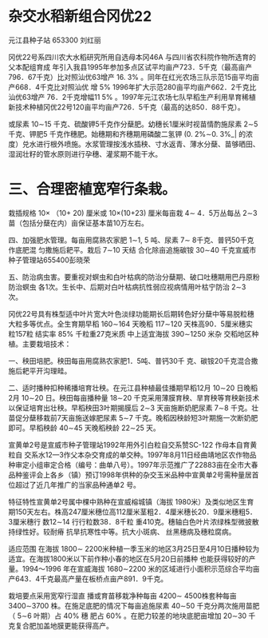# 杂交水稻新组合冈优22

元江县种子站 653300 刘红丽

冈优22号系四川农大水稻研究所用自选母本冈46A 与四川省农科院作物所选育的父本配组育成 年引入我县1995年参加多点区试平均亩产723．5千克（最高亩产796．67千克）比对照汕优63增产 16. 3% 。同年在红光农场三队示范15亩平均亩产668．4千克比对照汕优 增 5% 1996年扩大示范280亩平均亩产662．2千克比汕优63增产 76．2千克增幅11 5% 。1997年元江农场七队早稻生产利用旱育稀植新技术种植冈优22号120亩平均亩产726．5千克（最高的达850．88千克）。

或尿素 10∼15 千克、硫酸钾5千克作分蘖肥。幼穗长1厘米时视苗情酌施尿素 2∼5 千克、钾肥5 千克作穗肥。始穗期和齐穗期用磷酸二氢钾 (0. 2%∼0. 3%_| 的浓度）兑水进行根外喷施。水浆管理按浅水插秧、寸水返青、薄水分蘖、苗够晒田、湿润壮籽的管水原则进行孕穗、灌浆期不能干水。

# 三、合理密植宽窄行条栽。

栽插规格 10× （10+ 20) 厘米或 10×(10+23) 厘米每亩栽 4∼ 4．5万丛每丛 2∼3 苗（包括分蘖在内）亩保证基本苗10万左右。

四、加强肥水管理。每亩用腐熟农家肥 1∼1, 5 吨、尿素 7∼ 8千克、普钙50千克作底肥混 匀撒施后耙平。栽后 7∼10 天结 合化除亩追施碳铵 30∼40 千克宣威市种子管理站655400彭晓荣

五、防治病虫害。要重视对螟虫和白叶枯病的防治分蘖期、破口吐穗期用巴丹原粉防治螟虫 各1次。生长中、后期对白叶枯病抗性弱应视病情用叶枯宁防治 2∼3 次。



冈优22号具有株型适中叶片宽大叶色淡绿功能期长后期转色好分蘖中等易脱粒穗 大粒多等优点。全生育期早稻 160∼164 天晚稻 117∼120 天株高90．5厘米穗实粒157粒 结实率 85% 千粒重27克米质 中上适宜海拔 390∼1250 米杂 交稻地区种植。主要栽培技术：

一、秧田培肥。秧田每亩用腐熟农家肥1．5吨、普钙30千 克、碳铵20千克混合撒施后耙平开沟理畦。

二、适时播种扣种稀播培育壮秧。在元江县种植最佳播期早稻12月 10∼20 日晚稻2月 10∼20 日。秧田每亩播种量 18∼20 千克采用薄膜育秧、旱育秧等育秧新技术以保证培育出壮秧。早稻秧田3叶期揭膜后 2∼3 天亩施断奶肥尿素 7∼8 千克。壮苗促分蘖移栽前7天亩施送嫁肥尿素 5∼7 千克。晚稻因秧龄短3叶期施一次断奶肥即可。早稻秧龄 40∼45 天晚稻秧龄 22∼25 天。

宣黄单2号是宣威市种子管理站1992年用外引白粒自交系赞SC-122 作母本自育黄粒自 交系水12—3作父本杂交育成的单交种。1997年8月11日经曲靖地区农作物品种审定小组审定合格（编号：曲单八号）。1997年示范推广了22883亩在全市大春品种鉴评会上各乡（镇）预订1998年供种的杂交玉米品种中宣黄单2号需种量居首位超过了近几年推广的当家品种通单2 号。

特征特性宣黄单2号属中棵中熟种在宣威榕城镇（海拔 1980米）及类似地区生育期150天左右。株高247厘米穗位高112厘米茎粗2．4厘米穗长20．9厘米穗粗5．3厘米穗行 数12∼14 行行粒数38．8千粒 重410克。穗轴白色叶片浓绿株型微披散持绿性好。较耐瘠 抗旱抗寒性中等。抗大小斑病、 丝黑穗病及穗粒腐病。

适应范围 在海拔 1800∼ 2200米种植一季玉米的地区3月25日至4月10日播种较为适宜。在海拔1800米以下前作种小春的地区在5月20日前播种 也能获得较好的产量。1994～1996 年在宣威海拔 1680∼2200 米的区域进行小面积示范综合平均亩产643．4千克最高产量在板桥点亩产891．9千克。

栽培要点采用宽窄行湿直 播或育苗移栽净种每亩 4200∼ 4500株套种每亩 3400∼3700 株。在施足底肥的情况下每亩追施尿素 40∼50 千克分两次施用苗肥（ 5∼6 叶期）占 40% 穗 肥占 60% 。在肥力较差的地块底肥亩增加 20∼30 千克复合肥加盖地膜更能获得高产。